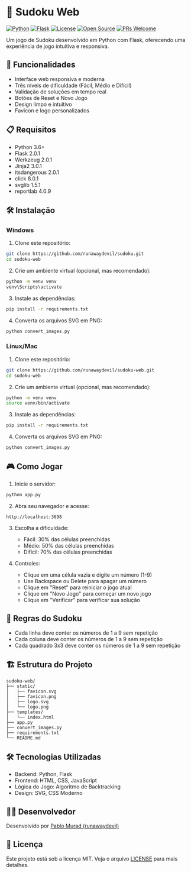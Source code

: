 # 🧩 Sudoku Web

[![Python](https://img.shields.io/badge/Python-3.6%2B-blue.svg)](https://www.python.org/)
[![Flask](https://img.shields.io/badge/Flask-2.0.1-green.svg)](https://flask.palletsprojects.com/)
[![License](https://img.shields.io/badge/License-MIT-yellow.svg)](https://opensource.org/licenses/MIT)
[![Open Source](https://badges.frapsoft.com/os/v1/open-source.svg?v=103)](https://opensource.org/)
[![PRs Welcome](https://img.shields.io/badge/PRs-welcome-brightgreen.svg)](http://makeapullrequest.com)

Um jogo de Sudoku desenvolvido em Python com Flask, oferecendo uma experiência de jogo intuitiva e responsiva.

## 🚀 Funcionalidades

- Interface web responsiva e moderna
- Três níveis de dificuldade (Fácil, Médio e Difícil)
- Validação de soluções em tempo real
- Botões de Reset e Novo Jogo
- Design limpo e intuitivo
- Favicon e logo personalizados

## 📋 Requisitos

- Python 3.6+
- Flask 2.0.1
- Werkzeug 2.0.1
- Jinja2 3.0.1
- itsdangerous 2.0.1
- click 8.0.1
- svglib 1.5.1
- reportlab 4.0.9

## 🛠️ Instalação

### Windows

1. Clone este repositório:
```bash
git clone https://github.com/runawaydevil/sudoku.git
cd sudoku-web
```

2. Crie um ambiente virtual (opcional, mas recomendado):
```bash
python -m venv venv
venv\Scripts\activate
```

3. Instale as dependências:
```bash
pip install -r requirements.txt
```

4. Converta os arquivos SVG em PNG:
```bash
python convert_images.py
```

### Linux/Mac

1. Clone este repositório:
```bash
git clone https://github.com/runawaydevil/sudoku-web.git
cd sudoku-web
```

2. Crie um ambiente virtual (opcional, mas recomendado):
```bash
python -m venv venv
source venv/bin/activate
```

3. Instale as dependências:
```bash
pip install -r requirements.txt
```

4. Converta os arquivos SVG em PNG:
```bash
python convert_images.py
```

## 🎮 Como Jogar

1. Inicie o servidor:
```bash
python app.py
```

2. Abra seu navegador e acesse:
```
http://localhost:3698
```

3. Escolha a dificuldade:
   - Fácil: 30% das células preenchidas
   - Médio: 50% das células preenchidas
   - Difícil: 70% das células preenchidas

4. Controles:
   - Clique em uma célula vazia e digite um número (1-9)
   - Use Backspace ou Delete para apagar um número
   - Clique em "Reset" para reiniciar o jogo atual
   - Clique em "Novo Jogo" para começar um novo jogo
   - Clique em "Verificar" para verificar sua solução

## 📝 Regras do Sudoku

- Cada linha deve conter os números de 1 a 9 sem repetição
- Cada coluna deve conter os números de 1 a 9 sem repetição
- Cada quadrado 3x3 deve conter os números de 1 a 9 sem repetição

## 🏗️ Estrutura do Projeto

```
sudoku-web/
├── static/
│   ├── favicon.svg
│   ├── favicon.png
│   ├── logo.svg
│   └── logo.png
├── templates/
│   └── index.html
├── app.py
├── convert_images.py
├── requirements.txt
└── README.md
```

## 🛠️ Tecnologias Utilizadas

- Backend: Python, Flask
- Frontend: HTML, CSS, JavaScript
- Lógica do Jogo: Algoritmo de Backtracking
- Design: SVG, CSS Moderno

## 👨‍💻 Desenvolvedor

Desenvolvido por [Pablo Murad (runawaydevil)](https://github.com/runawaydevil)

## 📄 Licença

Este projeto está sob a licença MIT. Veja o arquivo [LICENSE](LICENSE) para mais detalhes. 